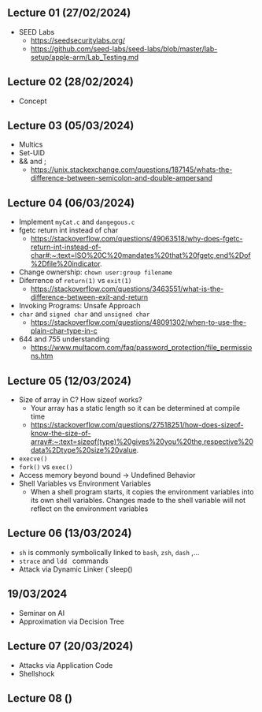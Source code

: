 ## Lecture 01 (27/02/2024)

- SEED Labs
	- https://seedsecuritylabs.org/
	- https://github.com/seed-labs/seed-labs/blob/master/lab-setup/apple-arm/Lab_Testing.md

## Lecture 02 (28/02/2024)
- Concept

## Lecture 03 (05/03/2024)
- Multics
- Set-UID
- && and ;
	- https://unix.stackexchange.com/questions/187145/whats-the-difference-between-semicolon-and-double-ampersand 

## Lecture 04 (06/03/2024)
- Implement `myCat.c` and `dangegous.c`
- fgetc return int instead of char
	- https://stackoverflow.com/questions/49063518/why-does-fgetc-return-int-instead-of-char#:~:text=ISO%20C%20mandates%20that%20fgetc,end%2Dof%2Dfile%20indicator.
- Change ownership: `chown user:group filename`
- Diferrence of `return(1)` vs `exit(1)`
	- https://stackoverflow.com/questions/3463551/what-is-the-difference-between-exit-and-return
- Invoking Programs: Unsafe Approach
- `char` and `signed char` and `unsigned char`
	- https://stackoverflow.com/questions/48091302/when-to-use-the-plain-char-type-in-c
- 644 and 755 understanding
	- https://www.multacom.com/faq/password_protection/file_permissions.htm

## Lecture 05 (12/03/2024)
- Size of array in C? How sizeof works?
	- Your array has a static length so it can be determined at compile time
	- https://stackoverflow.com/questions/27518251/how-does-sizeof-know-the-size-of-array#:~:text=sizeof(type)%20gives%20you%20the,respective%20data%2Dtype%20size%20value.
- `execve()`
- `fork()` vs `exec()`
- Access memory beyond bound -> Undefined Behavior
- Shell Variables vs Environment Variables
	- When a shell program starts, it copies the environment variables into its
own shell variables. Changes made to the shell variable will not reflect
on the environment variables

## Lecture 06 (13/03/2024)
- `sh` is commonly symbolically linked to `bash`, `zsh`, `dash` ,...
- `strace` and `ldd ` commands
- Attack via Dynamic Linker (`sleep()

## 19/03/2024
- Seminar on AI
- Approximation via Decision Tree

## Lecture 07 (20/03/2024)
- Attacks via Application Code
- Shellshock

## Lecture 08 ()